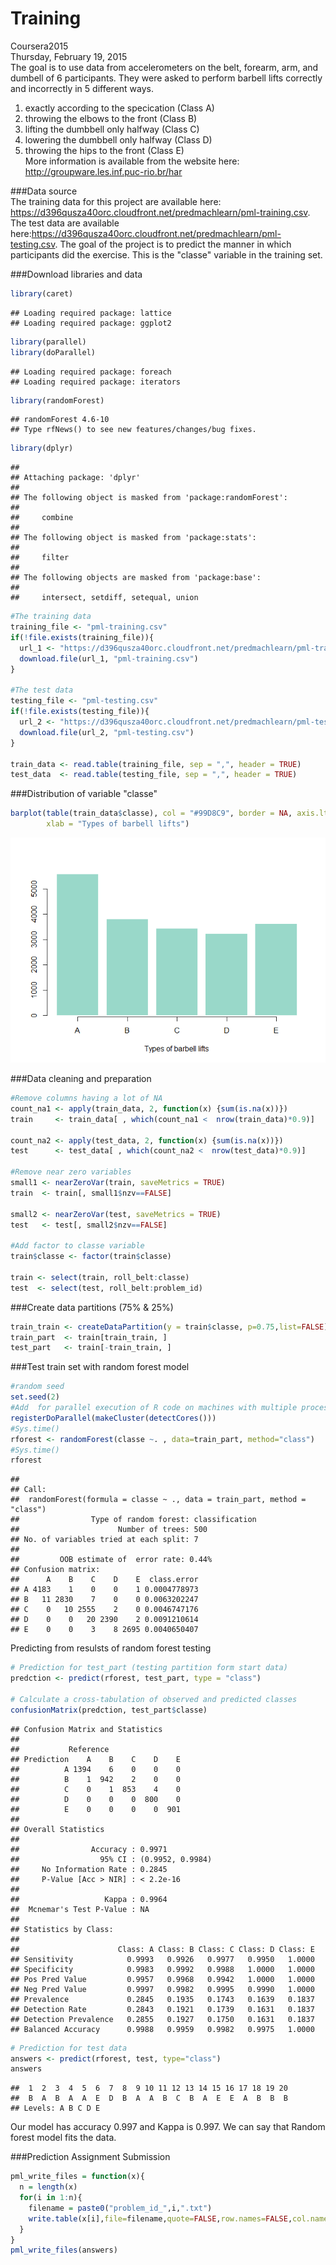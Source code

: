 # Training
Coursera2015  
Thursday, February 19, 2015  
The goal is to use data from accelerometers on the belt, forearm, arm, and dumbell of 6 participants. They were asked to perform barbell lifts correctly and incorrectly in 5 different ways.

1. exactly according to the specication (Class A)  
2. throwing the elbows to the front (Class B)  
3. lifting the dumbbell only halfway (Class C)  
4. lowering the dumbbell only halfway (Class D)  
5. throwing the hips to the front (Class E)  
More information is available from the website here: http://groupware.les.inf.puc-rio.br/har  

###Data source  
The training data for this project are available here: https://d396qusza40orc.cloudfront.net/predmachlearn/pml-training.csv. The test data are available here:https://d396qusza40orc.cloudfront.net/predmachlearn/pml-testing.csv. 
The goal of the project is to predict the manner in which participants did the exercise. This is the "classe" variable in the training set.

###Download libraries and data 

```r
library(caret)
```

```
## Loading required package: lattice
## Loading required package: ggplot2
```

```r
library(parallel)
library(doParallel)
```

```
## Loading required package: foreach
## Loading required package: iterators
```

```r
library(randomForest)
```

```
## randomForest 4.6-10
## Type rfNews() to see new features/changes/bug fixes.
```

```r
library(dplyr)
```

```
## 
## Attaching package: 'dplyr'
## 
## The following object is masked from 'package:randomForest':
## 
##     combine
## 
## The following object is masked from 'package:stats':
## 
##     filter
## 
## The following objects are masked from 'package:base':
## 
##     intersect, setdiff, setequal, union
```

```r
#The training data 
training_file <- "pml-training.csv"
if(!file.exists(training_file)){
  url_1 <- "https://d396qusza40orc.cloudfront.net/predmachlearn/pml-training.csv"
  download.file(url_1, "pml-training.csv")
}

#The test data
testing_file <- "pml-testing.csv"
if(!file.exists(testing_file)){
  url_2 <- "https://d396qusza40orc.cloudfront.net/predmachlearn/pml-testing.csv"
  download.file(url_2, "pml-testing.csv")
}

train_data <- read.table(training_file, sep = ",", header = TRUE)
test_data  <- read.table(testing_file, sep = ",", header = TRUE)
```

###Distribution of variable "classe"

```r
barplot(table(train_data$classe), col = "#99D8C9", border = NA, axis.lty = 1,
        xlab = "Types of barbell lifts")
```

![](Training_files/figure-html/unnamed-chunk-2-1.png) 

###Data cleaning and preparation

```r
#Remove columns having a lot of NA
count_na1 <- apply(train_data, 2, function(x) {sum(is.na(x))})
train     <- train_data[ , which(count_na1 <  nrow(train_data)*0.9)]

count_na2 <- apply(test_data, 2, function(x) {sum(is.na(x))})
test      <- test_data[ , which(count_na2 <  nrow(test_data)*0.9)]

#Remove near zero variables
small1 <- nearZeroVar(train, saveMetrics = TRUE)
train  <- train[, small1$nzv==FALSE]

small2 <- nearZeroVar(test, saveMetrics = TRUE)
test   <- test[, small2$nzv==FALSE]

#Add factor to classe variable
train$classe <- factor(train$classe)

train <- select(train, roll_belt:classe)
test  <- select(test, roll_belt:problem_id)
```

###Create data partitions (75% & 25%)

```r
train_train <- createDataPartition(y = train$classe, p=0.75,list=FALSE)
train_part  <- train[train_train, ]
test_part   <- train[-train_train, ]
```

###Test train set with random forest model  

```r
#random seed
set.seed(2)
#Add  for parallel execution of R code on machines with multiple processors
registerDoParallel(makeCluster(detectCores()))
#Sys.time()
rforest <- randomForest(classe ~. , data=train_part, method="class")
#Sys.time()
rforest
```

```
## 
## Call:
##  randomForest(formula = classe ~ ., data = train_part, method = "class") 
##                Type of random forest: classification
##                      Number of trees: 500
## No. of variables tried at each split: 7
## 
##         OOB estimate of  error rate: 0.44%
## Confusion matrix:
##      A    B    C    D    E  class.error
## A 4183    1    0    0    1 0.0004778973
## B   11 2830    7    0    0 0.0063202247
## C    0   10 2555    2    0 0.0046747176
## D    0    0   20 2390    2 0.0091210614
## E    0    0    3    8 2695 0.0040650407
```

Predicting from resulsts of random forest testing

```r
# Prediction for test_part (testing partition form start data)
predction <- predict(rforest, test_part, type = "class")

# Calculate a cross-tabulation of observed and predicted classes
confusionMatrix(predction, test_part$classe)
```

```
## Confusion Matrix and Statistics
## 
##           Reference
## Prediction    A    B    C    D    E
##          A 1394    6    0    0    0
##          B    1  942    2    0    0
##          C    0    1  853    4    0
##          D    0    0    0  800    0
##          E    0    0    0    0  901
## 
## Overall Statistics
##                                           
##                Accuracy : 0.9971          
##                  95% CI : (0.9952, 0.9984)
##     No Information Rate : 0.2845          
##     P-Value [Acc > NIR] : < 2.2e-16       
##                                           
##                   Kappa : 0.9964          
##  Mcnemar's Test P-Value : NA              
## 
## Statistics by Class:
## 
##                      Class: A Class: B Class: C Class: D Class: E
## Sensitivity            0.9993   0.9926   0.9977   0.9950   1.0000
## Specificity            0.9983   0.9992   0.9988   1.0000   1.0000
## Pos Pred Value         0.9957   0.9968   0.9942   1.0000   1.0000
## Neg Pred Value         0.9997   0.9982   0.9995   0.9990   1.0000
## Prevalence             0.2845   0.1935   0.1743   0.1639   0.1837
## Detection Rate         0.2843   0.1921   0.1739   0.1631   0.1837
## Detection Prevalence   0.2855   0.1927   0.1750   0.1631   0.1837
## Balanced Accuracy      0.9988   0.9959   0.9982   0.9975   1.0000
```

```r
# Prediction for test data
answers <- predict(rforest, test, type="class")
answers
```

```
##  1  2  3  4  5  6  7  8  9 10 11 12 13 14 15 16 17 18 19 20 
##  B  A  B  A  A  E  D  B  A  A  B  C  B  A  E  E  A  B  B  B 
## Levels: A B C D E
```

Our model has accuracy 0.997 and Kappa is 0.997. We can say that Random forest model fits the data.

###Prediction Assignment Submission  

```r
pml_write_files = function(x){
  n = length(x)
  for(i in 1:n){
    filename = paste0("problem_id_",i,".txt")
    write.table(x[i],file=filename,quote=FALSE,row.names=FALSE,col.names=FALSE)
  }
}
pml_write_files(answers)
```
